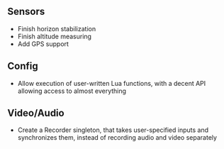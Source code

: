 ## Sensors
- Finish horizon stabilization
- Finish altitude measuring
- Add GPS support

## Config
- Allow execution of user-written Lua functions, with a decent API allowing access to almost everything

## Video/Audio
- Create a Recorder singleton, that takes user-specified inputs and synchronizes them, instead of recording audio and video separately
